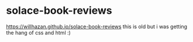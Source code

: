 # solace-book-reviews
https://willhazan.github.io/solace-book-reviews
this is old but i was getting the hang of css and html :)
